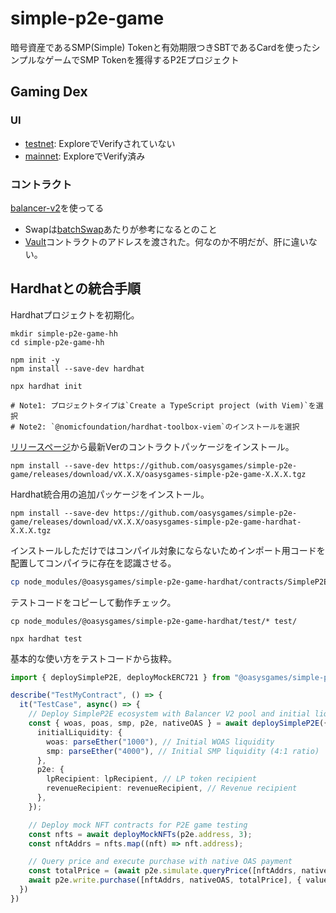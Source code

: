 # simple-p2e-game
暗号資産であるSMP(Simple) Tokenと有効期限つきSBTであるCardを使ったシンプルなゲームでSMP Tokenを獲得するP2Eプロジェクト

## Gaming Dex

### UI
- [testnet](https://testnet.gaming-dex.com/#/oasys-testnet/swap): ExploreでVerifyされていない
- [mainnet](https://www.gaming-dex.com/#/defiverse/swap): ExploreでVerify済み

### コントラクト
[balancer-v2](https://github.com/balancer/balancer-v2-monorepo/tree/master)を使ってる
- Swapは[batchSwap](https://github.com/balancer/balancer-v2-monorepo/blob/master/pkg/vault/contracts/Swaps.sol#L109)あたりが参考になるとのこと
- [Vault](https://scan-testnet.defi-verse.org/address/0x2Da016a77E290fb82F5af7051198304d57779f5d?tab=contract)コントラクトのアドレスを渡された。何なのか不明だが、肝に違いない。


## Hardhatとの統合手順

Hardhatプロジェクトを初期化。
```shell
mkdir simple-p2e-game-hh
cd simple-p2e-game-hh

npm init -y
npm install --save-dev hardhat

npx hardhat init

# Note1: プロジェクトタイプは`Create a TypeScript project (with Viem)`を選択
# Note2: `@nomicfoundation/hardhat-toolbox-viem`のインストールを選択
```

[リリースページ](./releases)から最新Verのコントラクトパッケージをインストール。
```shell
npm install --save-dev https://github.com/oasysgames/simple-p2e-game/releases/download/vX.X.X/oasysgames-simple-p2e-game-X.X.X.tgz
```

Hardhat統合用の追加パッケージをインストール。
```shell
npm install --save-dev https://github.com/oasysgames/simple-p2e-game/releases/download/vX.X.X/oasysgames-simple-p2e-game-hardhat-X.X.X.tgz
```

インストールしただけではコンパイル対象にならないためインポート用コードを配置してコンパイラに存在を認識させる。
```bash
cp node_modules/@oasysgames/simple-p2e-game-hardhat/contracts/SimpleP2ETestUtils.sol contracts/
```

テストコードをコピーして動作チェック。
```shell
cp node_modules/@oasysgames/simple-p2e-game-hardhat/test/* test/

npx hardhat test
```

基本的な使い方をテストコードから抜粋。
```typescript
import { deploySimpleP2E, deployMockERC721 } from "@oasysgames/simple-p2e-game-hardhat/test-utils";

describe("TestMyContract", () => {
  it("TestCase", async() => {
    // Deploy SimpleP2E ecosystem with Balancer V2 pool and initial liquidity
    const { woas, poas, smp, p2e, nativeOAS } = await deploySimpleP2E({
      initialLiquidity: {
        woas: parseEther("1000"), // Initial WOAS liquidity
        smp: parseEther("4000"), // Initial SMP liquidity (4:1 ratio)
      },
      p2e: {
        lpRecipient: lpRecipient, // LP token recipient
        revenueRecipient: revenueRecipient, // Revenue recipient
      },
    });

    // Deploy mock NFT contracts for P2E game testing
    const nfts = await deployMockNFTs(p2e.address, 3);
    const nftAddrs = nfts.map((nft) => nft.address);

    // Query price and execute purchase with native OAS payment
    const totalPrice = (await p2e.simulate.queryPrice([nftAddrs, nativeOAS])).result;
    await p2e.write.purchase([nftAddrs, nativeOAS, totalPrice], { value: totalPrice });
  })
})
```
